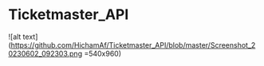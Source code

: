 # Ticketmaster_API
![alt text](https://github.com/HichamAf/Ticketmaster_API/blob/master/Screenshot_20230602_092303.png =540x960)
